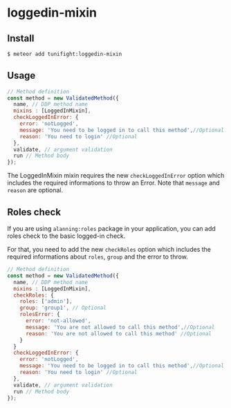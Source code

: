 # loggedin-mixin


## Install

```sh
$ meteor add tunifight:loggedin-mixin
```

## Usage

```js
// Method definition
const method = new ValidatedMethod({
  name, // DDP method name
  mixins : [LoggedInMixin],
  checkLoggedInError: {
    error: 'notLogged',
    message: 'You need to be logged in to call this method',//Optional
    reason: 'You need to login' //Optional
  },
  validate, // argument validation
  run // Method body
});
```

The LoggedInMixin mixin requires the new `checkLoggedInError` option which includes
the required informations to throw an Error. Note that `message` and `reason` are optional.


## Roles check
If you are using `alanning:roles` package in your application, you can add
roles check to the basic logged-in check.

For that, you need to add the new `checkRoles` option which includes the required
informations about `roles`, `group` and the error to throw.

```js
// Method definition
const method = new ValidatedMethod({
  name, // DDP method name
  mixins : [LoggedInMixin],
  checkRoles: {
    roles: ['admin'],
    group: 'group1', // Optional
    rolesError: {
      error: 'not-allowed',
      message: 'You are not allowed to call this method',//Optional
      reason: 'You are not allowed to call this method' //Optional
    }
  }
  checkLoggedInError: {
    error: 'notLogged',
    message: 'You need to be logged in to call this method',//Optional
    reason: 'You need to login' //Optional
  },
  validate, // argument validation
  run // Method body
});
```
